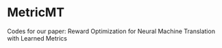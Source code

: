 # MetricMT

Codes for our paper: Reward Optimization for Neural Machine Translation with Learned Metrics


